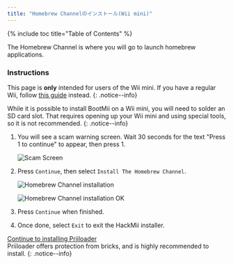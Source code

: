 ```yaml
---
title: "Homebrew Channelのインストール(Wii mini)"
---
```


{% include toc title="Table of Contents" %}

The Homebrew Channel is where you will go to launch homebrew applications.

### Instructions
This page is **only** intended for users of the Wii mini. If you have a regular Wii, follow [this guide](hbc) instead.
{: .notice--info}

While it is possible to install BootMii on a Wii mini, you will need to solder an SD card slot. That requires opening up your Wii mini and using special tools, so it is not recommended.
{: .notice--info}

1. You will see a scam warning screen. Wait 30 seconds for the text "Press 1 to continue" to appear, then press 1.

    ![Scam Screen](/images/hackmii/scam.png)

1. Press `Continue`, then select `Install The Homebrew Channel`.

    ![Homebrew Channel installation](/images/hackmii/hbc_install.png)

    ![Homebrew Channel installation OK](/images/hackmii/hbc_install_ok.png)

1. Press `Continue` when finished.
1. Once done, select `Exit` to exit the HackMii installer.

[Continue to installing Priiloader](priiloader) <br> Priiloader offers protection from bricks, and is highly recommended to install.
{: .notice--info}
